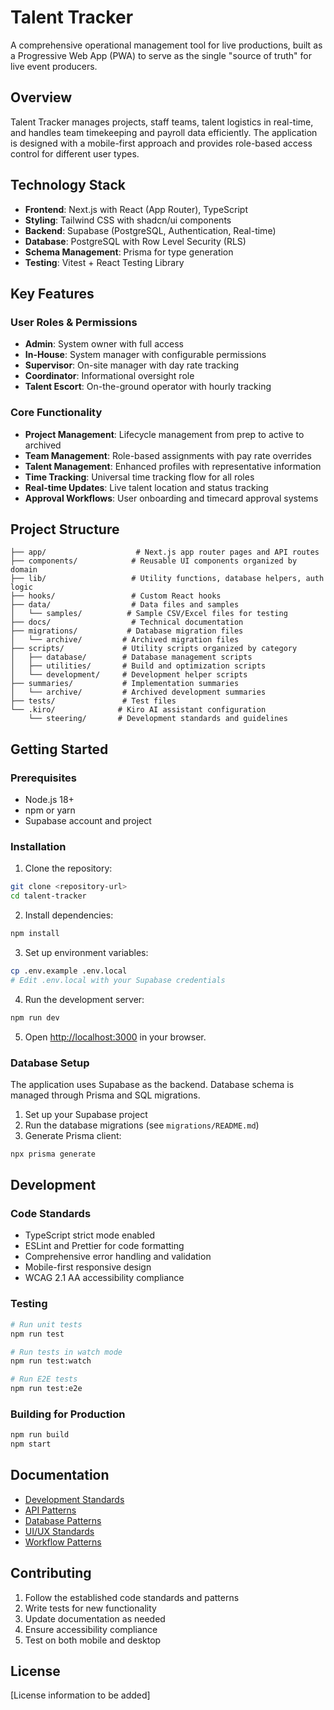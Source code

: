 # Talent Tracker

A comprehensive operational management tool for live productions, built as a Progressive Web App (PWA) to serve as the single "source of truth" for live event producers.

## Overview

Talent Tracker manages projects, staff teams, talent logistics in real-time, and handles team timekeeping and payroll data efficiently. The application is designed with a mobile-first approach and provides role-based access control for different user types.

## Technology Stack

- **Frontend**: Next.js with React (App Router), TypeScript
- **Styling**: Tailwind CSS with shadcn/ui components
- **Backend**: Supabase (PostgreSQL, Authentication, Real-time)
- **Database**: PostgreSQL with Row Level Security (RLS)
- **Schema Management**: Prisma for type generation
- **Testing**: Vitest + React Testing Library

## Key Features

### User Roles & Permissions
- **Admin**: System owner with full access
- **In-House**: System manager with configurable permissions
- **Supervisor**: On-site manager with day rate tracking
- **Coordinator**: Informational oversight role
- **Talent Escort**: On-the-ground operator with hourly tracking

### Core Functionality
- **Project Management**: Lifecycle management from prep to active to archived
- **Team Management**: Role-based assignments with pay rate overrides
- **Talent Management**: Enhanced profiles with representative information
- **Time Tracking**: Universal time tracking flow for all roles
- **Real-time Updates**: Live talent location and status tracking
- **Approval Workflows**: User onboarding and timecard approval systems

## Project Structure

```
├── app/                    # Next.js app router pages and API routes
├── components/            # Reusable UI components organized by domain
├── lib/                   # Utility functions, database helpers, auth logic
├── hooks/                 # Custom React hooks
├── data/                  # Data files and samples
│   └── samples/          # Sample CSV/Excel files for testing
├── docs/                  # Technical documentation
├── migrations/           # Database migration files
│   └── archive/         # Archived migration files
├── scripts/             # Utility scripts organized by category
│   ├── database/        # Database management scripts
│   ├── utilities/       # Build and optimization scripts
│   └── development/     # Development helper scripts
├── summaries/           # Implementation summaries
│   └── archive/         # Archived development summaries
├── tests/               # Test files
└── .kiro/              # Kiro AI assistant configuration
    └── steering/       # Development standards and guidelines
```

## Getting Started

### Prerequisites
- Node.js 18+ 
- npm or yarn
- Supabase account and project

### Installation

1. Clone the repository:
```bash
git clone <repository-url>
cd talent-tracker
```

2. Install dependencies:
```bash
npm install
```

3. Set up environment variables:
```bash
cp .env.example .env.local
# Edit .env.local with your Supabase credentials
```

4. Run the development server:
```bash
npm run dev
```

5. Open [http://localhost:3000](http://localhost:3000) in your browser.

### Database Setup

The application uses Supabase as the backend. Database schema is managed through Prisma and SQL migrations.

1. Set up your Supabase project
2. Run the database migrations (see `migrations/README.md`)
3. Generate Prisma client:
```bash
npx prisma generate
```

## Development

### Code Standards
- TypeScript strict mode enabled
- ESLint and Prettier for code formatting
- Comprehensive error handling and validation
- Mobile-first responsive design
- WCAG 2.1 AA accessibility compliance

### Testing
```bash
# Run unit tests
npm run test

# Run tests in watch mode
npm run test:watch

# Run E2E tests
npm run test:e2e
```

### Building for Production
```bash
npm run build
npm start
```

## Documentation

- [Development Standards](.kiro/steering/development-standards.md)
- [API Patterns](.kiro/steering/api-patterns.md)
- [Database Patterns](.kiro/steering/database-patterns.md)
- [UI/UX Standards](.kiro/steering/ui-ux-standards.md)
- [Workflow Patterns](.kiro/steering/workflow-patterns.md)

## Contributing

1. Follow the established code standards and patterns
2. Write tests for new functionality
3. Update documentation as needed
4. Ensure accessibility compliance
5. Test on both mobile and desktop

## License

[License information to be added]